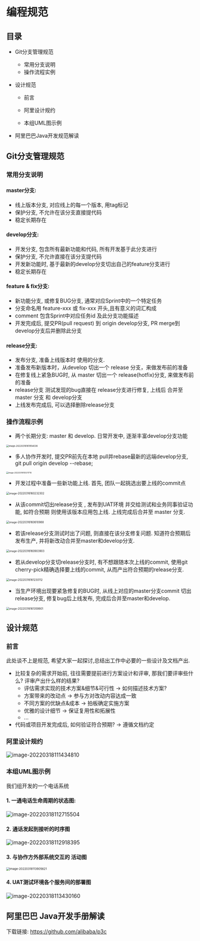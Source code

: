 # 编程规范

## 目录

+ Git分支管理规范
  + 常用分支说明
  + 操作流程实例

+ 设计规范
  + 前言
  + 阿里设计规约

  + 本组UML图示例

+ 阿里巴巴Java开发规范解读

## Git分支管理规范

### 常用分支说明

#### master分支:

+ 线上版本分支, 对应线上的每一个版本, 用tag标记
+ 保护分支, 不允许在该分支直接提代码
+ 稳定长期存在

#### develop分支:

+ 开发分支, 包含所有最新功能和代码, 所有开发基于此分支进行
+ 保护分支, 不允许直接在该分支提代码
+ 开发新功能时, 基于最新的develop分支切出自己的feature分支进行
+ 稳定长期存在

#### feature & fix分支:

+ 新功能分支,  或修复BUG分支, 通常对应Sprint中的一个特定任务
+ 分支命名用 feature-xxx 或 fix-xxx 开头,且有意义的词汇构成
+ comment 包含Sprint中对应任务id 及此分支功能描述
+ 开发完成后, 提交PR(pull request) 到 origin develop分支,  PR merge到develop分支后并删除此分支

#### release分支:

+ 发布分支, 准备上线版本时 使用的分支. 
+ 准备发布新版本时，从develop 切出一个 release 分支，来做发布前的准备
+ 在修复线上紧急BUG时, 从 master 切出一个 release(hotfix)分支, 来做发布前的准备
+ release分支 测试发现的bug直接在 release分支进行修复, 上线后 合并至 master 分支 和 develop分支
+ 上线发布完成后, 可以选择删除release分支

### 操作流程示例

+ 两个长期分支:  master 和 develop.  日常开发中, 逐渐丰富develop分支功能 

<img src="/Users/talentxiet/Desktop/我的学习文档/编程规范文档/git-0.png" alt="image-20220316161954036" style="zoom:42%;" />

+ 多人协作开发时,  提交PR前先在本地 pull并rebase最新的远端develop分支,   git pull origin develop --rebase;

<img src="/Users/talentxiet/Desktop/我的学习文档/编程规范文档/git-1-1.png" alt="image-20220318105311716" style="zoom:35%;" />

+ 开发过程中准备一些新功能上线. 首先, 团队一起挑选出要上线的commit点

<img src="/Users/talentxiet/Desktop/我的学习文档/编程规范文档/git-1.png" alt="image-20220316160232302" style="zoom:50%;" />

+ 从该commit切出release分支 , 发布到UAT环境 并交给测试和业务同事验证功能, 如符合预期 则使用该版本应用包上线. 上线完成后合并至 master 分支.

<img src="/Users/talentxiet/Library/Application Support/typora-user-images/image-20220316160610988.png" alt="image-20220316160610988" style="zoom:50%;" />

+ 若该release分支测试时出了问题, 则直接在该分支修复问题. 知道符合预期后 发布生产, 并将新改动合并至master和develop分支.

<img src="/Users/talentxiet/Desktop/我的学习文档/编程规范文档/git-3.png" alt="image-20220316160903903" style="zoom:50%;" />

+ 若从develop分支切release分支时, 有不想跟随本次上线的commit, 使用git cherry-pick精确选择要上线的commit, 从而产出符合预期的release分支.

<img src="/Users/talentxiet/Desktop/我的学习文档/编程规范文档/git-4.png" alt="image-20220316161230112" style="zoom:50%;" />

+ 当生产环境出现要紧急修复的BUG时, 从线上对应的master分支commit 切出release分支, 修复bug后上线发布, 完成后合并至master和develop.

<img src="/Users/talentxiet/Desktop/我的学习文档/编程规范文档/git-5.png" alt="image-20220316161359901" style="zoom:50%;" />

## 设计规范

### 前言

此处谈不上是规范, 希望大家一起探讨,总结出工作中必要的一些设计及文档产出. 

+ 比较复杂的需求开始前, 往往需要提前进行方案设计和评审, 那我们要评审些什么?  评审产出什么样的结果?
  + 评估需求实现的技术方案&细节&可行性 -> 如何描述技术方案?  
  + 方案带来的改动点 -> 参与方对改动内容达成一致
  + 不同方案的优缺点&成本 -> 拍板确定实施方案
  + 优雅的设计细节 -> 保证复用性和拓展性
  + ...
+ 代码或项目开发完成后,  如何验证符合预期?  -> 遵循文档约定

### 阿里设计规约

![image-20220318111434810](/Users/talentxiet/Desktop/我的学习文档/编程规范文档/design-1.png)

### 本组UML图示例

我们组开发的一个电话系统

#### 1. 一通电话生命周期的状态图:

![image-20220318112715504](/Users/talentxiet/Desktop/我的学习文档/编程规范文档/design1.png)

#### 2. 通话发起到接听的时序图

![image-20220318112918395](/Users/talentxiet/Desktop/我的学习文档/编程规范文档/design2.png)

#### 3. 与协作方外部系统交互的 活动图

<img src="/Users/talentxiet/Desktop/我的学习文档/编程规范文档/design3.png" alt="image-20220318113905621" style="zoom:55%;" />

#### 4. UAT测试环境各个服务间的部署图

![image-20220318113430160](/Users/talentxiet/Desktop/我的学习文档/编程规范文档/design4.png)

## 阿里巴巴 Java开发手册解读

下载链接: https://github.com/alibaba/p3c



